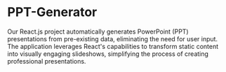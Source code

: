 # PPT-Generator
Our React.js project automatically generates PowerPoint (PPT) presentations from pre-existing data, eliminating the need for user input. The application leverages React's capabilities to transform static content into visually engaging slideshows, simplifying the process of creating professional presentations.
